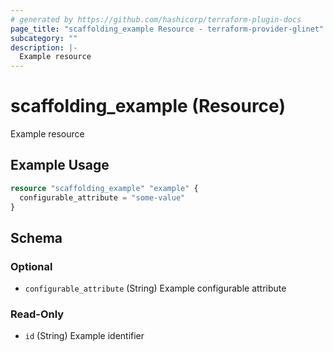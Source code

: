 ```yaml
---
# generated by https://github.com/hashicorp/terraform-plugin-docs
page_title: "scaffolding_example Resource - terraform-provider-glinet"
subcategory: ""
description: |-
  Example resource
---
```


# scaffolding_example (Resource)

Example resource

## Example Usage

```terraform
resource "scaffolding_example" "example" {
  configurable_attribute = "some-value"
}
```

<!-- schema generated by tfplugindocs -->
## Schema

### Optional

- `configurable_attribute` (String) Example configurable attribute

### Read-Only

- `id` (String) Example identifier


